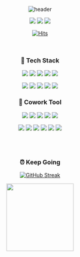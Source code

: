 <div align="center">

![header](https://capsule-render.vercel.app/api?type=waving&color=a277fe&height=250&section=header&text=Jaewon%20Jang&fontColor=cad1d9&fontSize=80&animation=fadeIn&fontAlignY=38&desc=%20&descAlignY=62&descAlign=62)

<p>
  <a href="https://velog.io/@jewon119/" target="_blank"><img src="https://img.shields.io/badge/Blog-007474?style=flat-square&logo=GitHub%20Sponsors&logoColor=white"/></a>
  <a href="mailto:jewon119@gmail.com" target="_blank"><img src="https://img.shields.io/badge/jewon119-EA4335?style=flat-square&logo=Gmail&logoColor=white"/></a>
  <a href="https://www.instagram.com/jewon119" target="_blank"><img src="https://img.shields.io/badge/Instagram-E4405F?style=flat-square&logo=Instagram&logoColor=white"/></a>
</p>

[![Hits](https://hits.seeyoufarm.com/api/count/incr/badge.svg?url=https%3A%2F%2Fgithub.com%2FJang-Jaewon&count_bg=%2379C83D&title_bg=%23555555&icon=&icon_color=%23E7E7E7&title=Visit&edge_flat=false)](https://hits.seeyoufarm.com)       

</div>

<br>


<div align="center">

###  💪 Tech Stack
<p>
  <img src="https://img.shields.io/badge/Python-3776AB?style=flat-square&logo=Python&logoColor=white"/>
  <img src="https://img.shields.io/badge/Django-092E20?style=flat-square&logo=Django&logoColor=white"/>
  <img src="https://img.shields.io/badge/FastAPI-009688?style=flat-square&logo=fastapi&logoColor=white"/>
  <img src="https://img.shields.io/badge/Typescripe-3178C6?style=flat-square&logo=Typescript&logoColor=white"/>
  <img src="https://img.shields.io/badge/NestJs-E0234E?style=flat-square&logo=nestjs&logoColor=white"/>
</p>
<p>  
  <img src="https://img.shields.io/badge/Mysql-4479A1?style=flat-square&logo=Mysql&logoColor=white"/>
  <img src="https://img.shields.io/badge/PostgreSQL-4169E1?style=flat-square&logo=Mysql&logoColor=white"/>
  <img src="https://img.shields.io/badge/Docker-2496ED?style=flat-square&logo=Docker&logoColor=white"/>
  <img src="https://img.shields.io/badge/AWS-232F3E?style=flat-square&logo=Amazon&logoColor=white"/>
  <img src="https://img.shields.io/badge/NGINX-009639?style=flat-square&logo=NGINX&logoColor=white"/>
</p>



###  🤝 Cowork Tool
<p>
  <img src="https://img.shields.io/badge/Git-F05032?style=flat-square&logo=Git&logoColor=white"/>
  <img src="https://img.shields.io/badge/GitHub-181717?style=flat-square&logo=GitHub&logoColor=white"/>
  <img src="https://img.shields.io/badge/Sourcetree-0052CC?style=flat-square&logo=Sourcetree&logoColor=white"/>
  <img src="https://img.shields.io/badge/Postman-FF6C37?style=flat-square&logo=Postman&logoColor=white"/>
  <img src="https://img.shields.io/badge/Swagger-85EA2D?style=flat-square&logo=Swagger&logoColor=white"/>  
</p>
<p>
  <img src="https://img.shields.io/badge/Jira-0052CC?style=flat-square&logo=Jira&logoColor=white"/>
  <img src="https://img.shields.io/badge/Notion-000000?style=flat-square&logo=Notion&logoColor=white"/>
  <img src="https://img.shields.io/badge/Slack-4A154B?style=flat-square&logo=Slack&logoColor=white"/>
  <img src="https://img.shields.io/badge/Trello-0052CC?style=flat-square&logo=Trello&logoColor=white"/>
  <img src="https://img.shields.io/badge/Asana-273347?style=flat-square&logo=Asana&logoColor=white"/>
  <img src="https://img.shields.io/badge/Figma-F24E1E?style=flat-square&logo=Figma&logoColor=white"/>
</p>

</div>

<br/>
<br/>

<h3 align="center">⏰ Keep Going</h3>
<p align="center">
  <a href="https://git.io/streak-stats">
    <img alt="GitHub Streak" src="https://streak-stats.demolab.com?user=Jang-Jaewon&theme=dark">
  </a>
</p>
<p align="center">
  <img height="180em" src="https://github-readme-stats.vercel.app/api?username=Jang-Jaewon&layout=compact&show_icons=true&show_owner=false&hide_title=true&theme=dark">
</p>
